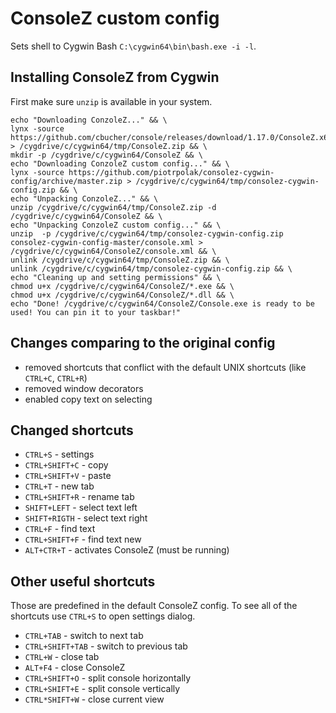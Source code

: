 ConsoleZ custom config
========================================================================================================================

Sets shell to Cygwin Bash `C:\cygwin64\bin\bash.exe -i -l`.

Installing ConsoleZ from Cygwin
------------------------------------------------------------------------------------------------------------------------
First make sure `unzip` is available in your system.

```
echo "Downloading ConzoleZ..." && \
lynx -source https://github.com/cbucher/console/releases/download/1.17.0/ConsoleZ.x64.1.17.0.16129.zip > /cygdrive/c/cygwin64/tmp/ConsoleZ.zip && \
mkdir -p /cygdrive/c/cygwin64/ConsoleZ && \
echo "Downloading ConzoleZ custom config..." && \
lynx -source https://github.com/piotrpolak/consolez-cygwin-config/archive/master.zip > /cygdrive/c/cygwin64/tmp/consolez-cygwin-config.zip && \
echo "Unpacking ConzoleZ..." && \
unzip /cygdrive/c/cygwin64/tmp/ConsoleZ.zip -d /cygdrive/c/cygwin64/ConsoleZ && \
echo "Unpacking ConzoleZ custom config..." && \
unzip  -p /cygdrive/c/cygwin64/tmp/consolez-cygwin-config.zip consolez-cygwin-config-master/console.xml > /cygdrive/c/cygwin64/ConsoleZ/console.xml && \
unlink /cygdrive/c/cygwin64/tmp/ConsoleZ.zip && \
unlink /cygdrive/c/cygwin64/tmp/consolez-cygwin-config.zip && \
echo "Cleaning up and setting permissions" && \
chmod u+x /cygdrive/c/cygwin64/ConsoleZ/*.exe && \
chmod u+x /cygdrive/c/cygwin64/ConsoleZ/*.dll && \
echo "Done! /cygdrive/c/cygwin64/ConsoleZ/Console.exe is ready to be used! You can pin it to your taskbar!"
```

Changes comparing to the original config
------------------------------------------------------------------------------------------------------------------------

* removed shortcuts that conflict with the default UNIX shortcuts (like `CTRL+C`, `CTRL+R`)
* removed window decorators
* enabled copy text on selecting

Changed shortcuts
------------------------------------------------------------------------------------------------------------------------

* `CTRL+S` - settings
* `CTRL+SHIFT+C` - copy
* `CTRL+SHIFT+V` - paste
* `CTRL+T` - new tab
* `CTRL+SHIFT+R` - rename tab
* `SHIFT+LEFT` - select text left
* `SHIFT+RIGTH` - select text right
* `CTRL+F` - find text
* `CTRL+SHIFT+F` - find text new
* `ALT+CTR+T` - activates ConsoleZ (must be running)

Other useful shortcuts
------------------------------------------------------------------------------------------------------------------------

Those are predefined in the default ConsoleZ config. To see all of the shortcuts use `CTRL+S` to open settings dialog.

* `CTRL+TAB` - switch to next tab
* `CTRL+SHIFT+TAB` - switch to previous tab
* `CTRL+W` - close tab
* `ALT+F4` - close ConsoleZ
* `CTRL+SHIFT+O` - split console horizontally
* `CTRL+SHIFT+E` - split console vertically
* `CTRL*SHIFT+W` - close current view
